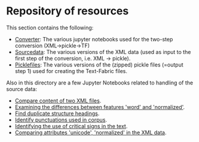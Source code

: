 # Repository of resources

This section contains the following:
  * [Converter](converter#readme): The various jupyter notebooks used for the two-step conversion (XML->pickle->TF)
  * [Sourcedata](sourcedata#readme): The various versions of the XML data (used as input to the first step of the conversion, i.e. XML -> pickle).
  * [Picklefiles](picklefiles#readme): The various versions of the (zipped) pickle files (=output step 1) used for creating the Text-Fabric files.

Also in this directory are a few Jupyter Notebooks related to handling of the source data:
 * [Compare content of two XML files](CompareTwoXMLfiles.ipynb).
 * [Examining the differences between features 'word' and 'normalized'](differences_word_normalized.ipynb).
 * [Find duplicate structure headings](duplicate.ipynb).
 * [Identify punctuations used in corpus](identify_punctuations.ipynb).
 * [Identifying the use of critical signs in the text](identifying_critical_signs.ipynb).
 * [Comparing attributes 'unicode', 'normalized' in the XML data](unicode_normalized_tagvalue_comparison.ipynb).
